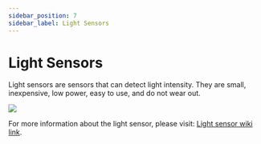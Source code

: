 ```yaml
---
sidebar_position: 7
sidebar_label: Light Sensors
---
```


# Light Sensors

Light sensors are sensors that can detect light intensity. They are small, inexpensive, low power, easy to use, and do not wear out.

![](https://wiki-media-ef.oss-cn-hongkong.aliyuncs.com/docs/microbit/sensor/octopus-sensors/sensor/images/04092_01.jpg)

For more information about the light sensor, please visit: [Light sensor wiki link](https://wiki.elecfreaks.com/en/microbit/sensor/octopus-sensors/sensor/octopus_ef04092/).
